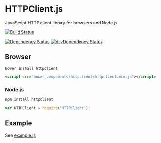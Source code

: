 HTTPClient.js
=============

JavaScript HTTP client library for browsers and Node.js

[![Build Status](https://travis-ci.org/sonnyp/HTTPClient.js.png?branch=master)](https://travis-ci.org/sonnyp/HTTPClient.js)

[![Dependency Status](https://david-dm.org/sonnyp/HTTPClient.js.png)](https://david-dm.org/sonnyp/HTTPClient.js)
[![devDependency Status](https://david-dm.org/sonnyp/HTTPClient.js/dev-status.png)](https://david-dm.org/sonnyp/HTTPClient.js#info=devDependencies)

## Browser
```
bower install httpclient
```
```xml
<script src="bower_components/httpclient/httpclient.min.js"></script>
```

### Node.js
```
npm install httpclient
```
```javascript
var HTTPClient = require('HTTPClient');
```

## Example
See [example.js](https://github.com/sonnyp/HTTPClient.js/blob/master/example/example.js)